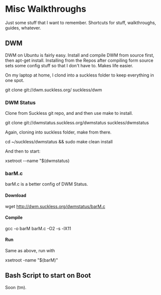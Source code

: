 # Misc Walkthroughs  #

Just some stuff that I want to remember. Shortcuts for stuff, walkthroughs, guides, whatever.

## DWM ##

DWM on Ubuntu is fairly easy. Install and compile DWM from source first, then apt-get install. Installing from the Repos after compiling form source sets some config stuff so that I don't have to. Makes life easier.

On my laptop at home, I clond into a suckless folder to keep everything in one spot.

git clone git://dwm.suckless.org/ suckless/dwm


### DWM Status ###

Clone from Suckless git repo, and and then use make to install.


git clone git://dwmstatus.suckless.org/dwmstatus suckless/dwmstatus

Again, cloning into suckless folder, make from there.


cd ~/suckless/dwmstatus && sudo make clean install

And then to start: 

xsetroot --name "$(dwmstatus) 


### barM.c ###

barM.c is a better config of DWM Status. 

#### Download ####  

wget http://dwm.suckless.org/dwmstatus/barM.c

#### Compile ###

gcc -o barM barM.c -O2 -s -lX11


#### Run ####

Same as above, run with

xsetroot -name "$(barM)"

## Bash Script to start on Boot ##

Soon (tm).
